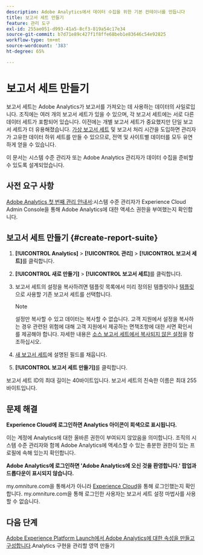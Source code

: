 ```yaml
---
description: Adobe Analytics에서 데이터 수집을 위한 기본 컨테이너를 만듭니다
title: 보고서 세트 만들기
feature: 관리 도구
exl-id: 255ae051-d993-41a5-8cf3-819a54c17e34
source-git-commit: b7d71e89c427f1f8ffe68beb1e83646c54e92825
workflow-type: tm+mt
source-wordcount: '383'
ht-degree: 65%

---
```


# 보고서 세트 만들기

보고서 세트는 Adobe Analytics가 보고서를 가져오는 데 사용하는 데이터의 사일로입니다. 조직에는 여러 개의 보고서 세트가 있을 수 있으며, 각 보고서 세트에는 서로 다른 데이터 세트가 포함되어 있습니다. 이전에는 개별 보고서 세트가 중요했지만 단일 보고서 세트가 더 유용해졌습니다. [가상 보고서 세트](https://experienceleague.adobe.com/docs/analytics/components/virtual-report-suites/vrs-about.html?lang=en#virtual-report-suites) 및 보고서 처리 시간을 도입하면 관리자가 고유한 데이터 하위 세트를 만들 수 있으므로, 전역 및 사이트별 데이터를 모두 유연하게 얻을 수 있습니다.

이 문서는 시스템 수준 관리자 또는 Adobe Analytics 관리자가 데이터 수집을 준비할 수 있도록 설계되었습니다.

## 사전 요구 사항

[Adobe Analytics 첫 번째 관리 안내서](/help/admin/admin-console/first-admin-guide.md):시스템 수준 관리자가 Experience Cloud Admin Console을 통해 Adobe Analytics에 대한 액세스 권한을 부여했는지 확인합니다.

## 보고서 세트 만들기 {#create-report-suite}

1. **[!UICONTROL Analytics]** > **[!UICONTROL 관리]** > **[!UICONTROL 보고서 세트]**&#x200B;를 클릭합니다.
1. **[!UICONTROL 새로 만들기]** > **[!UICONTROL 보고서 세트]**&#x200B;를 클릭합니다.
1. 보고서 세트의 설정을 복사하려면 템플릿 목록에서 미리 정의된 템플릿이나 [템플릿](/help/admin/c-manage-report-suites/c-report-suite-templates/report-suite-templates.md)으로 사용할 기존 보고서 세트를 선택합니다.

   >[!NOTE]
   >
   >설정만 복사할 수 있고 데이터는 복사할 수 없습니다. 고객 지원에서 설정을 복사하는 경우 관련된 위험에 대해 고객 지원에서 제공하는 면책조항에 대한 서면 확인서를 제공해야 합니다. 자세한 내용은 [소스 보고서 세트에서 복사되지 않은 설정](/help/admin/c-manage-report-suites/c-new-report-suite/settings-not-copied-from-rs.md)을 참조하십시오.

1. [새 보고서 세트](/help/admin/c-manage-report-suites/c-new-report-suite/new-report-suite.md)에 설명된 필드를 채웁니다.
1. **[!UICONTROL 보고서 세트 만들기]**&#x200B;를 클릭합니다.

보고서 세트 ID의 최대 길이는 40바이트입니다. 보고서 세트의 친숙한 이름은 최대 255바이트입니다.

## 문제 해결

**Experience Cloud에 로그인하면 Analytics 아이콘이 회색으로 표시됩니다.**

이는 계정에 Analytics에 대한 올바른 권한이 부여되지 않았음을 의미합니다. 조직의 시스템 수준 관리자와 함께 Adobe Analytics에 액세스할 수 있는 충분한 권한이 있는 프로필에 속해 있는지 확인합니다.

**Adobe Analytics에 로그인하면 &#39;Adobe Analytics에 오신 것을 환영합니다.&#39; 팝업과 드롭다운이 표시되지 않습니다.**

my.omniture.com을 통해서가 아니라 [Experience Cloud](https://experience.adobe.com)을 통해 로그인했는지 확인합니다. my.omniture.com을 통해 로그인한 사용자는 보고서 세트 설정 마법사를 사용할 수 없습니다.

## 다음 단계

[Adobe Experience Platform Launch에서 Adobe Analytics에 대한 속성을 만들고 구성합니다](/help/implement/launch/create-analytics-property.md).Analytics 구현을 관리할 영역 만들기
